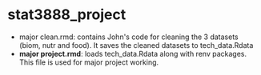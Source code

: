 # stat3888_project

- major clean.rmd: contains John's code for cleaning the 3 datasets (biom, nutr and food). It saves the cleaned datasets to tech_data.Rdata
- **major project.rmd**: loads tech_data.Rdata along with renv packages. This file is used for major project working.
